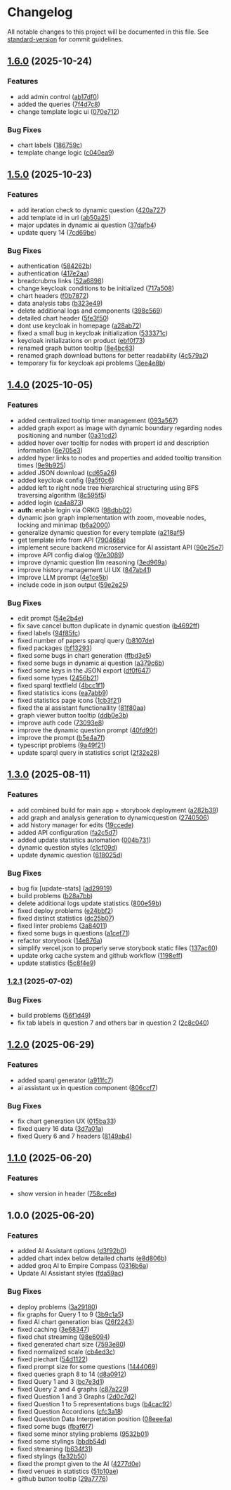 # Changelog

All notable changes to this project will be documented in this file. See [standard-version](https://github.com/conventional-changelog/standard-version) for commit guidelines.

## [1.6.0](https://github.com/okarras/EmpiRE-Compass/compare/v1.5.0...v1.6.0) (2025-10-24)

### Features

- add admin control ([ab17df0](https://github.com/okarras/EmpiRE-Compass/commit/ab17df0e7c66b47dcd2ddaffca32aa2ff40389f5))
- added the queries ([7f4d7c8](https://github.com/okarras/EmpiRE-Compass/commit/7f4d7c88970305951b968ab7d4a4afcd59b34762))
- change template logic ui ([070e712](https://github.com/okarras/EmpiRE-Compass/commit/070e7126eb1bbd12aef54cff5464bae392fa0d66))

### Bug Fixes

- chart labels ([186759c](https://github.com/okarras/EmpiRE-Compass/commit/186759cf5315c0896a60b6c132bdf6c3007f3603))
- template change logic ([c040ea9](https://github.com/okarras/EmpiRE-Compass/commit/c040ea95f050a85dcdffa7176c596d772979c2cf))

## [1.5.0](https://github.com/okarras/EmpiRE-Compass/compare/v1.4.0...v1.5.0) (2025-10-23)

### Features

- add iteration check to dynamic question ([420a727](https://github.com/okarras/EmpiRE-Compass/commit/420a727312442e1739d9209d52623a30196c5f1a))
- add template id in url ([ab50a25](https://github.com/okarras/EmpiRE-Compass/commit/ab50a2522c1f30b1244d62521c801f5be8370dc4))
- major updates in dynamic ai question ([37dafb4](https://github.com/okarras/EmpiRE-Compass/commit/37dafb4cbc06be3b5b75fd5305ea54408a390cd3))
- update query 14 ([7cd69be](https://github.com/okarras/EmpiRE-Compass/commit/7cd69becd1b46dab9a3c24432596ba526eca17ab))

### Bug Fixes

- authentication ([584262b](https://github.com/okarras/EmpiRE-Compass/commit/584262ba6ad6b4078dbd745cefc5173895f42b24))
- authentication ([417e2aa](https://github.com/okarras/EmpiRE-Compass/commit/417e2aae17c921e75cb35641bd3fc35fd6b6fd53))
- breadcrubms links ([52a6898](https://github.com/okarras/EmpiRE-Compass/commit/52a689825a57a4a7439a7075b25b56ecd307775d))
- change keycloak conditions to be initialized ([717a508](https://github.com/okarras/EmpiRE-Compass/commit/717a508aeda264201f680487debf70e4f12aaf30))
- chart headers ([f0b7872](https://github.com/okarras/EmpiRE-Compass/commit/f0b7872a22c1554a5db91bb0b2a27e7c7bcc20c4))
- data analysis tabs ([b323e49](https://github.com/okarras/EmpiRE-Compass/commit/b323e4942e0b87ecb32793fbe6e227fb85984dd6))
- delete additional logs and components ([398c569](https://github.com/okarras/EmpiRE-Compass/commit/398c56943ed26331636e9a7958f8f77e041fb007))
- detailed chart header ([5fe3f50](https://github.com/okarras/EmpiRE-Compass/commit/5fe3f50eed26767b10e73246de500cb70e520911))
- dont use keycloak in homepage ([a28ab72](https://github.com/okarras/EmpiRE-Compass/commit/a28ab72c84fd48bca7d10d58ad2d45a4c5640d1f))
- fixed a small bug in keycloak initialization ([533371c](https://github.com/okarras/EmpiRE-Compass/commit/533371ca6547c0317adbd685882cb2af484854d7))
- keycloak initializations on product ([ebf0f73](https://github.com/okarras/EmpiRE-Compass/commit/ebf0f735449ac05c76c2531494beb3e8d551b68d))
- renamed graph button tooltip ([8e4bc63](https://github.com/okarras/EmpiRE-Compass/commit/8e4bc6301b5eff9e8f6525c2c25497893ab6800c))
- renamed graph download buttons for better readability ([4c579a2](https://github.com/okarras/EmpiRE-Compass/commit/4c579a2511143a8739ed5b8917cc7c6b791e189e))
- temporary fix for keycloak api problems ([3ee4e8b](https://github.com/okarras/EmpiRE-Compass/commit/3ee4e8b94f214864e130ac1ecb17621dd7727caf))

## [1.4.0](https://github.com/okarras/EmpiRE-Compass/compare/v1.3.0...v1.4.0) (2025-10-05)

### Features

- added centralized tooltip timer management ([093a567](https://github.com/okarras/EmpiRE-Compass/commit/093a567b3d067a00c525090932ade4d9c988e2f2))
- added graph export as image with dynamic boundary regarding nodes positioning and number ([0a31cd2](https://github.com/okarras/EmpiRE-Compass/commit/0a31cd2951285bfce813374ec73028c1ab34927f))
- added hover over tooltip for nodes with propert id and description information ([6e705e3](https://github.com/okarras/EmpiRE-Compass/commit/6e705e3c751a375dfda4718eae4968bf6f666ea6))
- added hyper links to nodes and properties and added tooltip transition times ([9e9b925](https://github.com/okarras/EmpiRE-Compass/commit/9e9b925509cd59d25e8ba82b0749a764f9f7e3ad))
- added JSON download ([cd65a26](https://github.com/okarras/EmpiRE-Compass/commit/cd65a26ef58692336c1d4bb9058b13e534a84ef9))
- added keycloak config ([9a5f0c6](https://github.com/okarras/EmpiRE-Compass/commit/9a5f0c6eb9d5a2c1540e808b6dc3695a3b178c93))
- added left to right node tree hierarchical structuring using BFS traversing algorithm ([8c595f5](https://github.com/okarras/EmpiRE-Compass/commit/8c595f507d37583d0c2dfff14f5b5aabcbc8970f))
- added login ([ca4a873](https://github.com/okarras/EmpiRE-Compass/commit/ca4a8739aca9a27342a95ad8c2409bd6ce3066fa))
- **auth:** enable login via ORKG ([98dbb02](https://github.com/okarras/EmpiRE-Compass/commit/98dbb02e5fd58ebf8118341b8fc7667b01bc0d6a))
- dynamic json graph implementation with zoom, moveable nodes, locking and minimap ([b6a2000](https://github.com/okarras/EmpiRE-Compass/commit/b6a20002e95c9514f053faba1fa83191e26fbe82))
- generalize dynamic question for every template ([a218af5](https://github.com/okarras/EmpiRE-Compass/commit/a218af56530dca46176fa6c0e4e4840edb358769))
- get template info from API ([790466a](https://github.com/okarras/EmpiRE-Compass/commit/790466abf28aefd9c49d326388e81cc26a636021))
- implement secure backend microservice for AI assistant API ([90e25e7](https://github.com/okarras/EmpiRE-Compass/commit/90e25e780b653d8ec27bdbe726c071239b7b4b0e))
- improve API config dialog ([97e3089](https://github.com/okarras/EmpiRE-Compass/commit/97e3089aaa15846517f9625567e79a0cea11387f))
- improve dynamic question llm reasoning ([3ed969a](https://github.com/okarras/EmpiRE-Compass/commit/3ed969afb03e4f797429c637f9ac0b617daa4f75))
- improve history management UI UX ([847ab41](https://github.com/okarras/EmpiRE-Compass/commit/847ab41da4243f2fa44a6836f369b60daff7b8e6))
- improve LLM prompt ([4e1ce5b](https://github.com/okarras/EmpiRE-Compass/commit/4e1ce5ba7da7d5c2033ae27d64090816c977e2dc))
- include code in json output ([59e2e25](https://github.com/okarras/EmpiRE-Compass/commit/59e2e25b6c057cd538246caba987db7f3bcb1e0a))

### Bug Fixes

- edit prompt ([54e2b4e](https://github.com/okarras/EmpiRE-Compass/commit/54e2b4e12177b9931f5a508865d5a411b7d13009))
- fix save cancel button duplicate in dynamic question ([b4692ff](https://github.com/okarras/EmpiRE-Compass/commit/b4692ff977df80ea75e67442eb339b50f610c390))
- fixed labels ([94f85fc](https://github.com/okarras/EmpiRE-Compass/commit/94f85fc59e148f1c14890c4adea06196c08dd1ed))
- fixed number of papers sparql query ([b8107de](https://github.com/okarras/EmpiRE-Compass/commit/b8107de0c423ac899920a05b0d832f066d7fe109))
- fixed packages ([bf13293](https://github.com/okarras/EmpiRE-Compass/commit/bf132935e9593a87f79abd83f64ed3371a7636f0))
- fixed some bugs in chart generation ([ffbd3e5](https://github.com/okarras/EmpiRE-Compass/commit/ffbd3e5e05eb12fff45f0ae43b78b52d4b407a3f))
- fixed some bugs in dynamic ai question ([a379c6b](https://github.com/okarras/EmpiRE-Compass/commit/a379c6b1a2fe57e1167b55443853ff793b0ddafc))
- fixed some keys in the JSON export ([df0f647](https://github.com/okarras/EmpiRE-Compass/commit/df0f6477e2ec36a676d789df3599c6ecd09e7449))
- fixed some types ([2456b21](https://github.com/okarras/EmpiRE-Compass/commit/2456b2104c1cab8c4c282858e927c267ba59339c))
- fixed sparql textfield ([4bcc1f1](https://github.com/okarras/EmpiRE-Compass/commit/4bcc1f15b29fe6ad84d2e0c412e7f59df1992c3c))
- fixed statistics icons ([ea7abb9](https://github.com/okarras/EmpiRE-Compass/commit/ea7abb97b964ecd58d0156d61fc7431d528d6418))
- fixed statistics page icons ([1cb3f21](https://github.com/okarras/EmpiRE-Compass/commit/1cb3f2161c8974959d5b230e3cd4897736193d34))
- fixed the ai assistant functionallity ([81f80aa](https://github.com/okarras/EmpiRE-Compass/commit/81f80aa64262c9347dcf690d8bb8f07320e815da))
- graph viewer button tooltip ([ddb0e3b](https://github.com/okarras/EmpiRE-Compass/commit/ddb0e3b8412c6d49f1ebe85509ab69c20faab009))
- improve auth code ([73093e8](https://github.com/okarras/EmpiRE-Compass/commit/73093e8ad7667ad0083eacda8deac6af8fb35aef))
- improve the dynamic question prompt ([40fd90f](https://github.com/okarras/EmpiRE-Compass/commit/40fd90f17f8d0fbce8d074d59ded66b9189d8e58))
- improve the prompt ([b5e4a7f](https://github.com/okarras/EmpiRE-Compass/commit/b5e4a7fb6e83a9fc7efc626e31f2a3341d6bcd0c))
- typescript problems ([9a49f21](https://github.com/okarras/EmpiRE-Compass/commit/9a49f2137fb4f1dd7af24e70efb91107bdde3e72))
- update sparql query in statistics script ([2f32e28](https://github.com/okarras/EmpiRE-Compass/commit/2f32e287320d36f0d80f7fd4cb0fd57e73a3e24e))

## [1.3.0](https://github.com/okarras/EmpiRE-Compass/compare/v1.2.1...v1.3.0) (2025-08-11)

### Features

- add combined build for main app + storybook deployment ([a282b39](https://github.com/okarras/EmpiRE-Compass/commit/a282b39c11493ed111e8bc54f5adf68bcf639749))
- add graph and analysis generation to dynamicquestion ([2740506](https://github.com/okarras/EmpiRE-Compass/commit/27405069b380378506cb04030b70d8a5a02501bc))
- add history manager for edits ([19ccede](https://github.com/okarras/EmpiRE-Compass/commit/19ccedef36c0e7e038853d9c3f60192a21b70618))
- added API configuration ([fa2c5d7](https://github.com/okarras/EmpiRE-Compass/commit/fa2c5d7ae51df6924c94ab181b566a2c2a5618b3))
- added update statistics automation ([004b731](https://github.com/okarras/EmpiRE-Compass/commit/004b731eaaa2b074cae9cd553777525feca428a5))
- dynamic question styles ([c1cf09d](https://github.com/okarras/EmpiRE-Compass/commit/c1cf09d421f27640cab588306bfd51979944a264))
- update dynamic question ([618025d](https://github.com/okarras/EmpiRE-Compass/commit/618025dd5deddb3d076283a4eff1afe7eb9c43df))

### Bug Fixes

- bug fix [update-stats] ([ad29919](https://github.com/okarras/EmpiRE-Compass/commit/ad299196d680d9bf987e423d8c2905a7265848b4))
- build problems ([b28a7bb](https://github.com/okarras/EmpiRE-Compass/commit/b28a7bbaa223b102e1c42ca0ebe7b45924f79d38))
- delete additional logs update statistics ([800e59b](https://github.com/okarras/EmpiRE-Compass/commit/800e59b669e2ee0dc325bfbc40125c8da4dc1f61))
- fixed deploy problems ([e24bbf2](https://github.com/okarras/EmpiRE-Compass/commit/e24bbf2f53175c4a2b6e08c57afb6a52f67b497a))
- fixed distinct statistics ([dc25b07](https://github.com/okarras/EmpiRE-Compass/commit/dc25b07cda16c86e2e36b0554680413d8b7a915a))
- fixed linter problems ([3a84011](https://github.com/okarras/EmpiRE-Compass/commit/3a84011e9c832cb9f31762b0d2dc0893b352212b))
- fixed some bugs in questions ([a1cef71](https://github.com/okarras/EmpiRE-Compass/commit/a1cef7195e1ad86e2e6def131db5029a68716043))
- refactor storybook ([14e876a](https://github.com/okarras/EmpiRE-Compass/commit/14e876affe10c39378f24443e21f30df3cb1bde6))
- simplify vercel.json to properly serve storybook static files ([137ac60](https://github.com/okarras/EmpiRE-Compass/commit/137ac6072ac31911480b70dc6e61a515c1a7c37d))
- update orkg cache system and github workflow ([1198eff](https://github.com/okarras/EmpiRE-Compass/commit/1198effc4358881be0a397b8f880d2914d988012))
- update statistics ([5c8f4e9](https://github.com/okarras/EmpiRE-Compass/commit/5c8f4e96bad9242b91b643d59602589b298c3ca1))

### [1.2.1](https://github.com/okarras/EmpiRE-Compass/compare/v1.2.0...v1.2.1) (2025-07-02)

### Bug Fixes

- build problems ([56f1d49](https://github.com/okarras/EmpiRE-Compass/commit/56f1d4910f32a3a3f989a586e729f66ee0fd58b7))
- fix tab labels in question 7 and others bar in question 2 ([2c8c040](https://github.com/okarras/EmpiRE-Compass/commit/2c8c04062642aaf3b71c894668e93bbc91d61ecf))

## [1.2.0](https://github.com/okarras/EmpiRE-Compass/compare/v1.1.0...v1.2.0) (2025-06-29)

### Features

- added sparql generator ([a911fc7](https://github.com/okarras/EmpiRE-Compass/commit/a911fc72fd905392556f4bf0bfc3c5d11d73d8f8))
- ai assistant ux in question component ([806ccf7](https://github.com/okarras/EmpiRE-Compass/commit/806ccf73d7a80af86f925fd28e61ab5c45422e05))

### Bug Fixes

- fix chart generation UX ([015ba33](https://github.com/okarras/EmpiRE-Compass/commit/015ba332a6830556a0b52bc3c4b8e5197e048265))
- fixed query 16 data ([3d7a01a](https://github.com/okarras/EmpiRE-Compass/commit/3d7a01a0cc190d911423b146c975eac860b2f8d4))
- fixed Query 6 and 7 headers ([8149ab4](https://github.com/okarras/EmpiRE-Compass/commit/8149ab43a8511944680e0db13d0c83eddb3c6741))

## [1.1.0](https://github.com/okarras/EmpiRE-Compass/compare/v1.0.0...v1.1.0) (2025-06-20)

### Features

- show version in header ([758ce8e](https://github.com/okarras/EmpiRE-Compass/commit/758ce8e6d6961a1cabcabf411e7d709686e0b96e))

## 1.0.0 (2025-06-20)

### Features

- added AI Assistant options ([d3f92b0](https://github.com/okarras/EmpiRE-Compass/commit/d3f92b0a1cdbdaaf785e3627619c3f806381e7a9))
- added chart index below detailed charts ([e8d806b](https://github.com/okarras/EmpiRE-Compass/commit/e8d806bd78802d596b0483f79dc32aa45998208c))
- added groq AI to Empire Compass ([0316b6a](https://github.com/okarras/EmpiRE-Compass/commit/0316b6a7fea829db285e5237202706df92d50a4d))
- Update AI Assistant styles ([fda59ac](https://github.com/okarras/EmpiRE-Compass/commit/fda59ac638ffb7bd361872380b9fcd8078762c53))

### Bug Fixes

- deploy problems ([3a29180](https://github.com/okarras/EmpiRE-Compass/commit/3a291806b5920bab908b38592cf62a1b1f447718))
- fix graphs for Query 1 to 9 ([3b9c1a5](https://github.com/okarras/EmpiRE-Compass/commit/3b9c1a58d4029f3237f850f6cfd021359362e168))
- fixed AI chart generation bias ([26f2243](https://github.com/okarras/EmpiRE-Compass/commit/26f22430e676161619fe6d7d87dd0c697acdfe47))
- fixed caching ([3e68347](https://github.com/okarras/EmpiRE-Compass/commit/3e683473d4513bcbe3ca2be7f98dd50913e86720))
- fixed chat streaming ([98e6094](https://github.com/okarras/EmpiRE-Compass/commit/98e6094fc6442b0f11db287f338b350840a8a293))
- fixed generated chart size ([7593e80](https://github.com/okarras/EmpiRE-Compass/commit/7593e8087e78d8856e7d9cb2468cb7afff001b80))
- fixed normalized scale ([cb4ed3c](https://github.com/okarras/EmpiRE-Compass/commit/cb4ed3c004f1d19b1f1dfd4ab8762e699fb60764))
- fixed piechart ([54d1122](https://github.com/okarras/EmpiRE-Compass/commit/54d11227762c8fac62ef1c4806af4cf3b9a74f0e))
- fixed prompt size for some questions ([1444069](https://github.com/okarras/EmpiRE-Compass/commit/1444069bd865d2fbb895bb85198797ae96291017))
- fixed queries graph 8 to 14 ([d8a0912](https://github.com/okarras/EmpiRE-Compass/commit/d8a0912d971ca7cbcb0645f693ee3a1953be8e91))
- fixed Query 1 and 3 ([bc7e3d1](https://github.com/okarras/EmpiRE-Compass/commit/bc7e3d197525b429e5581d4151a8a8fdb8aa4b1a))
- fixed Query 2 and 4 graphs ([c87a229](https://github.com/okarras/EmpiRE-Compass/commit/c87a229f6aad91bd2bf9af82cacf0efa424a4823))
- fixed Question 1 and 3 Graphs ([2d0c7d2](https://github.com/okarras/EmpiRE-Compass/commit/2d0c7d25a56770e636431fe79b5edb0c645d0381))
- fixed Question 1 to 5 representations bugs ([b4cac92](https://github.com/okarras/EmpiRE-Compass/commit/b4cac928e405d1f3b108f87e0cf9837d5550bd3f))
- fixed Question Accordions ([cfc3a18](https://github.com/okarras/EmpiRE-Compass/commit/cfc3a18c34f58333e1a0f48eae7e1b51a7101e52))
- fixed Question Data Interpretation position ([08eee4a](https://github.com/okarras/EmpiRE-Compass/commit/08eee4a961214335a4ec962d07b076aa52b9ac30))
- fixed some bugs ([fbaf6f7](https://github.com/okarras/EmpiRE-Compass/commit/fbaf6f75e20c43aa6ac801a66977becaae6b4da3))
- fixed some minor styling problems ([9532b01](https://github.com/okarras/EmpiRE-Compass/commit/9532b01e7e9e1b8de8a8c67883a6e2ac2c6b3486))
- fixed some stylings ([bbdb54d](https://github.com/okarras/EmpiRE-Compass/commit/bbdb54d2228c384c63adeabf16a9294e14b87183))
- fixed streaming ([b634f31](https://github.com/okarras/EmpiRE-Compass/commit/b634f31f5078c81e98146a39997f7fb774302874))
- fixed stylings ([fa32b50](https://github.com/okarras/EmpiRE-Compass/commit/fa32b50be132b58ed8c7c557bdc920b02951f497))
- fixed the prompt given to the AI ([4277d0e](https://github.com/okarras/EmpiRE-Compass/commit/4277d0ed2e93078cdc83d24c1c99b08c452a6a0a))
- fixed venues in statistics ([51b10ae](https://github.com/okarras/EmpiRE-Compass/commit/51b10ae07019ed799891f15f1465cc9b201f1230))
- github button tooltip ([29a7776](https://github.com/okarras/EmpiRE-Compass/commit/29a7776b9bb80744371938165e1957349d82e7b5))

